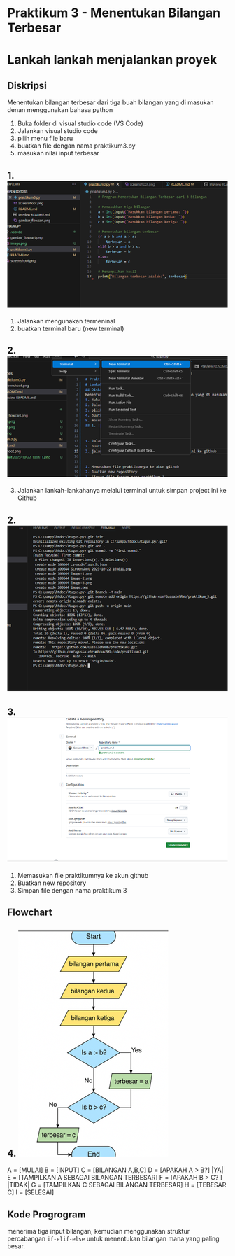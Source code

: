 # Praktikum 3 - Menentukan Bilangan Terbesar
# Lankah lankah menjalankan proyek
## Diskripsi
Menentukan bilangan terbesar dari tiga buah bilangan yang di masukan denan menggunakan bahasa python
1. Buka folder di visual studio code (VS Code)
2. Jalankan visual studio code
3. pilih menu file baru 
4. buatkan file dengan nama praktikum3.py
5. masukan nilai input terbesar
## 1. ![alt text](image-1.png)


1. Jalankan mengunakan termeninal
2. buatkan terminal baru (new terminal)
## 2. ![alt text](image-3.png)
3. Jalankan lankah-lankahanya melalui terminal untuk simpan project ini ke Github
## 2. ![alt text](image-4.png)

## 3. ![alt text](image-5.png)
1. Memasukan file praktikumnya ke akun github
2. Buatkan new repository 
3. Simpan file dengan nama praktikum 3


## Flowchart
## 4. ![alt text](image-2.png)
A = [MULAI] 
B = [INPUT]
C = [BILANGAN A,B,C]
D = [APAKAH A > B?] |YA| 
E = [TAMPILKAN A SEBAGAI BILANGAN TERBESAR]
F = [APAKAH B > C? ] |TIDAK|
G = [TAMPILKAN C SEBAGAI BILANGAN TERBESAR]
H = [TEBESAR C]
I = [SELESAI]

## Kode Progrogram
 menerima tiga input bilangan, kemudian menggunakan struktur percabangan `if-elif-else` untuk menentukan bilangan mana yang paling besar.
